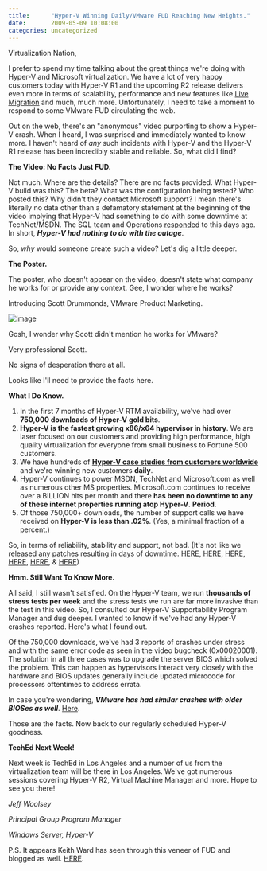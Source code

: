```yaml
---
title:      "Hyper-V Winning Daily/VMware FUD Reaching New Heights."
date:       2009-05-09 10:08:00
categories: uncategorized
---
```

Virtualization Nation,

I prefer to spend my time talking about the great things we're doing with Hyper-V and Microsoft virtualization. We have a lot of very happy customers today with Hyper-V R1 and the upcoming R2 release delivers even more in terms of scalability, performance and new features like [Live Migration](http://blogs.technet.com/virtualization/archive/2009/05/06/microsoft-hyper-v-server-2008-r2-release-candidate-free-live-migration-ha-anyone.aspx) and much, much more. Unfortunately, I need to take a moment to respond to some VMware FUD circulating the web.

Out on the web, there's an "anonymous" video purporting to show a Hyper-V crash. When I heard, I was surprised and immediately wanted to know more. I haven't heard of _any_ such incidents with Hyper-V and the Hyper-V R1 release has been incredibly stable and reliable. So, what did I find? 

**The Video: No Facts Just FUD.**

Not much. Where are the details? There are no facts provided. What Hyper-V build was this? The beta? What was the configuration being tested? Who posted this? Why didn't they contact Microsoft support? I mean there's literally no data other than a defamatory statement at the beginning of the video implying that Hyper-V had something to do with some downtime at TechNet/MSDN. The SQL team and Operations [responded](http://sqlcat.com/faq/archive/2009/05/08/windows2008-r2-beta-download-runs-smoothly-now.aspx) to this days ago. In short, **_Hyper-V had nothing to do with the outage_**.

So, _why_ would someone create such a video? Let's dig a little deeper.

**The Poster.**

The poster, who doesn't appear on the video, doesn't state what company he works for or provide any context. Gee, I wonder where he works?

<drum roll please>

Introducing Scott Drummonds, VMware Product Marketing.

[![image](https://msdnshared.blob.core.windows.net/media/TNBlogsFS/BlogFileStorage/blogs_technet/virtualization/WindowsLiveWriter/VirtualizationFUDreachingnewheights_64EC/image_thumb_1.png)](https://msdnshared.blob.core.windows.net/media/TNBlogsFS/BlogFileStorage/blogs_technet/virtualization/WindowsLiveWriter/VirtualizationFUDreachingnewheights_64EC/image_4.png)

Gosh, I wonder why Scott didn't mention he works for VMware?

Very professional Scott.

No signs of desperation there at all.

Looks like I'll need to provide the facts here.

**What I Do Know.**

  1. In the first 7 months of Hyper-V RTM availability, we've had over **750,000 downloads of Hyper-V gold bits**. 
  2. **Hyper-V is the fastest growing x86/x64 hypervisor in history**. We are laser focused on our customers and providing high performance, high quality virtualization for everyone from small business to Fortune 500 customers. 
  3. We have hundreds of [**Hyper-V case studies from customers worldwide**](http://www.microsoft.com/virtualization/default.mspx) and we're winning new customers **daily**. 
  4. Hyper-V continues to power MSDN, TechNet and Microsoft.com as well as numerous other MS properties. Microsoft.com continues to receive over a BILLION hits per month and there **has been no downtime to any of these internet properties running atop Hyper-V**. **Period**. 
  5. Of those 750,000+ downloads, the number of support calls we have received on **Hyper-V is less than .02%**. (Yes, a minimal fraction of a percent.)



So, in terms of reliability, stability and support, not bad. (It's not like we released any patches resulting in days of downtime. [HERE](http://www.computerworld.com/action/article.do?command=viewArticleBasic&articleId=9112439), [HERE](http://www.techworld.com.au/article/257277/vmware_ceo_apologizes_virtual-server_bug), [HERE](http://blogs.zdnet.com/virtualization/?p=506), [HERE](http://marcusoh.blogspot.com/2008/08/dont-roll-vmware-update-2-yet.html), [HERE](http://communities.vmware.com/thread/162377), & [HERE](http://kb2.vmware.com/kb/1006716.html))

**Hmm. Still Want To Know More.**

All said, I still wasn't satisfied. On the Hyper-V team, we run **thousands of stress tests per week** and the stress tests we run are far more invasive than the test in this video. So, I consulted our Hyper-V Supportability Program Manager and dug deeper. I wanted to know if we've had any Hyper-V crashes reported. Here's what I found out.

Of the 750,000 downloads, we've had 3 reports of crashes under stress and with the same error code as seen in the video bugcheck (0x00020001). The solution in all three cases was to upgrade the server BIOS which solved the problem. This can happen as hypervisors interact very closely with the hardware and BIOS updates generally include updated microcode for processors oftentimes to address errata.

In case you're wondering, **_VMware has had similar crashes with older BIOSes as well_**. [Here](http://communities.vmware.com/thread/156694).

Those are the facts. Now back to our regularly scheduled Hyper-V goodness.

**TechEd Next Week!**

Next week is TechEd in Los Angeles and a number of us from the virtualization team will be there in Los Angeles. We've got numerous sessions covering Hyper-V R2, Virtual Machine Manager and more. Hope to see you there!

_Jeff Woolsey_

_Principal Group Program Manager_

_Windows Server, Hyper-V_

P.S. It appears Keith Ward has seen through this veneer of FUD and blogged as well. [HERE](http://virtualizationreview.com/blogs/weblog.aspx?blog=3879).
